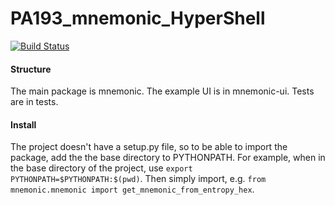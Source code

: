 # PA193_mnemonic_HyperShell

[![Build Status](https://travis-ci.com/zrtYouyou/PA193_mnemonic_HyperShell.svg?branch=develop)](https://travis-ci.com/zrtYouyou/PA193_mnemonic_HyperShell)


#### Structure
The main package is mnemonic. The example UI is in mnemonic-ui. Tests are in tests.

#### Install
The project doesn't have a setup.py file, so to be able to import the package, add the the base directory to PYTHONPATH. 
For example, when in the base directory of the project, use `export PYTHONPATH=$PYTHONPATH:$(pwd)`. Then simply import, e.g.
`from mnemonic.mnemonic import get_mnemonic_from_entropy_hex`.
